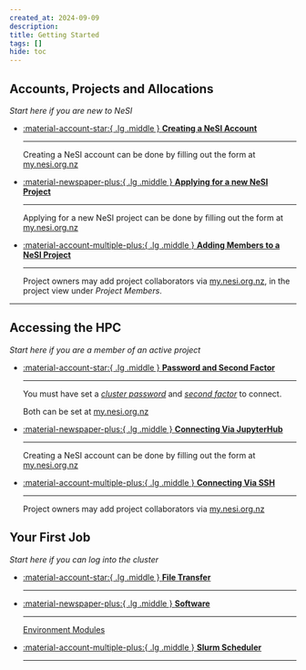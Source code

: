 ```yaml
---
created_at: 2024-09-09
description: 
title: Getting Started
tags: []
hide: toc
---
```


## Accounts, Projects and Allocations

_Start here if you are new to NeSI_

<div class="grid cards" markdown>

- [:material-account-star:{ .lg .middle } __Creating a NeSI Account__](Accounts-Projects_and_Allocations/Creating_a_NeSI_Account.md)

    ---
    Creating a NeSI account can be done by filling out the form at
    [my.nesi.org.nz](https://my.nesi.org.nz)

- [:material-newspaper-plus:{ .lg .middle } __Applying for a new NeSI Project__](Accounts-Projects_and_Allocations/Applying_for_a_new_NeSI_project.md)

    ---

    Applying for a new NeSI project can be done by filling out the form at
    [my.nesi.org.nz](https://my.nesi.org.nz/projects/apply)

- [:material-account-multiple-plus:{ .lg .middle } __Adding Members to a NeSI Project__](Accounts-Projects_and_Allocations/Adding_members_to_your_NeSI_project.md)

    ---

    Project owners may add project collaborators via
    [my.nesi.org.nz](https://my.nesi.org.nz/projects), in the project view under _Project Members_.

</div>

---

## Accessing the HPC

_Start here if you are a member of an active project_

<div class="grid cards" markdown>

- [:material-account-star:{ .lg .middle } __Password and Second Factor__](Accessing_the_HPCs/Setting_Up_and_Resetting_Your_Password.md)

    ---
    You must have set a [_cluster password_](Accessing_the_HPCs/Setting_Up_and_Resetting_Your_Password.md) and [_second factor_](Accessing_the_HPCs/Setting_Up_Two_Factor_Authentication.md) to connect.

    Both can be set at [my.nesi.org.nz](https://my.nesi.org.nz)

- [:material-newspaper-plus:{ .lg .middle } __Connecting Via JupyterHub__](Accounts-Projects_and_Allocations/Applying_for_a_new_NeSI_project.md)

    ---

    Creating a NeSI account can be done by filling out the form at
    [my.nesi.org.nz](https://my.nesi.org.nz/projects/apply)

- [:material-account-multiple-plus:{ .lg .middle } __Connecting Via SSH__](Accounts-Projects_and_Allocations/Adding_members_to_your_NeSI_project.md)

    ---

    Project owners may add project collaborators via
    [my.nesi.org.nz](https://my.nesi.org.nz/projects)

</div>

## Your First Job

_Start here if you can log into the cluster_


<div class="grid cards" markdown>

- [:material-account-star:{ .lg .middle } __File Transfer__](File_Transfer.md)

    ---

- [:material-newspaper-plus:{ .lg .middle } __Software__]()

    ---
    [Environment Modules](Environment_Modules.md)

- [:material-account-multiple-plus:{ .lg .middle } __Slurm Scheduler__](Slurm_Scheduler.md)

    ---
</div>
